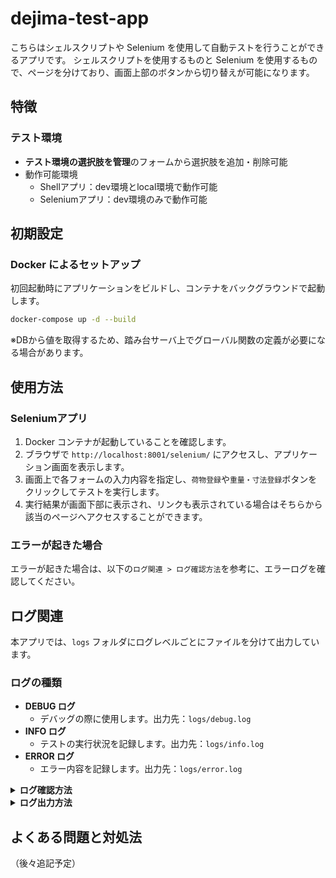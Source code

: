 # dejima-test-app

こちらはシェルスクリプトや Selenium を使用して自動テストを行うことができるアプリです。
シェルスクリプトを使用するものと Selenium を使用するもので、ページを分けており、画面上部のボタンから切り替えが可能になります。

## 特徴

### テスト環境
- **テスト環境の選択肢を管理**のフォームから選択肢を追加・削除可能
- 動作可能環境
  - Shellアプリ：dev環境とlocal環境で動作可能
  - Seleniumアプリ：dev環境のみで動作可能

## 初期設定

### Docker によるセットアップ

初回起動時にアプリケーションをビルドし、コンテナをバックグラウンドで起動します。

```bash
docker-compose up -d --build
```

※DBから値を取得するため、踏み台サーバ上でグローバル関数の定義が必要になる場合があります。

## 使用方法

### Seleniumアプリ

1. Docker コンテナが起動していることを確認します。
2. ブラウザで `http://localhost:8001/selenium/` にアクセスし、アプリケーション画面を表示します。
3. 画面上で各フォームの入力内容を指定し、`荷物登録`や`重量・寸法登録`ボタンをクリックしてテストを実行します。
4. 実行結果が画面下部に表示され、リンクも表示されている場合はそちらから該当のページへアクセスすることができます。

### エラーが起きた場合

エラーが起きた場合は、以下の`ログ関連 > ログ確認方法`を参考に、エラーログを確認してください。

## ログ関連

本アプリでは、`logs` フォルダにログレベルごとにファイルを分けて出力しています。

### ログの種類

- **DEBUG ログ**
  - デバッグの際に使用します。出力先：`logs/debug.log`
- **INFO ログ**
  - テストの実行状況を記録します。出力先：`logs/info.log`
- **ERROR ログ**
  - エラー内容を記録します。出力先：`logs/error.log`

<details><summary><strong>ログ確認方法</strong></summary>
<br>
実行状況をリアルタイムで確認したい場合、以下のコマンドを使用してください。

```bash
tail -f logs/debug.log   # DEBUGログの確認
tail -f logs/info.log    # INFOログの確認
tail -f logs/error.log   # ERRORログの確認
```
</details>

<details><summary><strong>ログ出力方法</strong></summary>
<br>
アプリケーション内でのログの使用例は以下の通りです。各関数内で <code>logger</code> を使って適切なレベルのログを出力できます。

```python
def regist_baggage(data):
    logger.debug("regist_baggage 関数が呼び出されました")
    logger.info(f"登録するデータ: {data}")
    try:
        # 登録処理などを実装
        pass
    except Exception as e:
        logger.error(f"エラーが発生しました: {e}")
```
</details>

## よくある問題と対処法

（後々追記予定）
